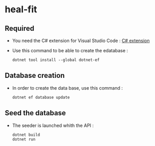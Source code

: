 # heal-fit

## Required
- You need the C# extension for Visual Studio Code :
[C# extension](https://marketplace.visualstudio.com/items?itemName=ms-vscode.csharp)

- Use this command to be able to create the edatabase : 
	```shell
	dotnet tool install --global dotnet-ef
	```

## Database creation
- In order to create the data base, use this command :
	```shell
	dotnet ef database update
	```

## Seed the database
- The seeder is launched whith the API :
	```shell
	dotnet build
	dotnet run
	```